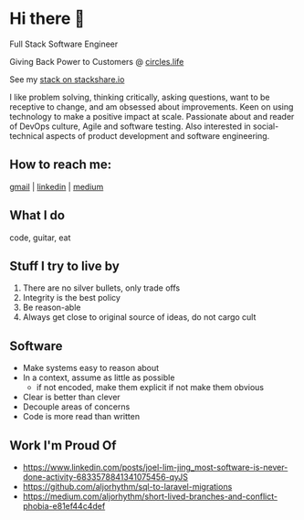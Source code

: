 # Hi there 👋

Full Stack Software Engineer

Giving Back Power to Customers @ [circles.life](https://www.circles.life/sg/careers/)

See my [stack on stackshare.io](https://stackshare.io/aljorhythm)

I like problem solving, thinking critically, asking questions, want to be receptive to change, and am obsessed about improvements. Keen on using technology to make a positive impact at scale. Passionate about and reader of DevOps culture, Agile and software testing. Also interested in social-technical aspects of product development and software engineering.

## How to reach me:

<a href='mailto:103879u@gmail.com'>gmail</a> | <a href='https://www.linkedin.com/in/joel-lim-jing/'>linkedin</a> | <a href='https://medium.com/aljorhythm'>medium</a>

## What I do

code, guitar, eat

## Stuff I try to live by

1. There are no silver bullets, only trade offs
2. Integrity is the best policy
3. Be reason-able
4. Always get close to original source of ideas, do not cargo cult

## Software

- Make systems easy to reason about
- In a context, assume as little as possible
  - if not encoded, make them explicit if not make them obvious
- Clear is better than clever
- Decouple areas of concerns
- Code is more read than written

## Work I'm Proud Of

- https://www.linkedin.com/posts/joel-lim-jing_most-software-is-never-done-activity-6833578841341075456-qyJS
- https://github.com/aljorhythm/sql-to-laravel-migrations
- https://medium.com/aljorhythm/short-lived-branches-and-conflict-phobia-e81ef44c4def
